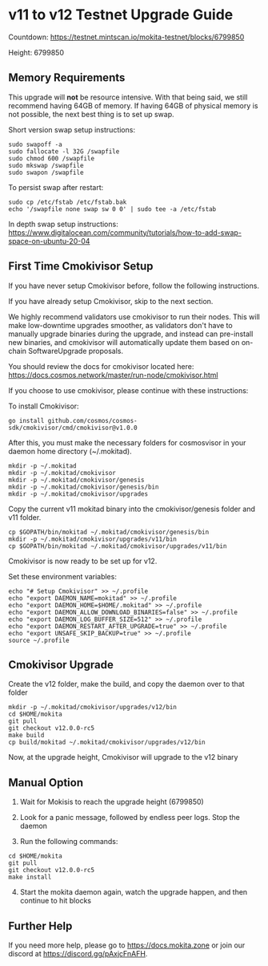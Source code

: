 # v11 to v12 Testnet Upgrade Guide

Countdown: <https://testnet.mintscan.io/mokita-testnet/blocks/6799850>

Height: 6799850

## Memory Requirements

This upgrade will **not** be resource intensive. With that being said, we still recommend having 64GB of memory. If having 64GB of physical memory is not possible, the next best thing is to set up swap.

Short version swap setup instructions:

``` {.sh}
sudo swapoff -a
sudo fallocate -l 32G /swapfile
sudo chmod 600 /swapfile
sudo mkswap /swapfile
sudo swapon /swapfile
```

To persist swap after restart:

``` {.sh}
sudo cp /etc/fstab /etc/fstab.bak
echo '/swapfile none swap sw 0 0' | sudo tee -a /etc/fstab
```

In depth swap setup instructions:
<https://www.digitalocean.com/community/tutorials/how-to-add-swap-space-on-ubuntu-20-04>

## First Time Cmokivisor Setup

If you have never setup Cmokivisor before, follow the following instructions.

If you have already setup Cmokivisor, skip to the next section.

We highly recommend validators use cmokivisor to run their nodes. This
will make low-downtime upgrades smoother, as validators don't have to
manually upgrade binaries during the upgrade, and instead can
pre-install new binaries, and cmokivisor will automatically update them
based on on-chain SoftwareUpgrade proposals.

You should review the docs for cmokivisor located here:
<https://docs.cosmos.network/master/run-node/cmokivisor.html>

If you choose to use cmokivisor, please continue with these
instructions:

To install Cmokivisor:

``` {.sh}
go install github.com/cosmos/cosmos-sdk/cmokivisor/cmd/cmokivisor@v1.0.0
```

After this, you must make the necessary folders for cosmosvisor in your
daemon home directory (\~/.mokitad).

``` {.sh}
mkdir -p ~/.mokitad
mkdir -p ~/.mokitad/cmokivisor
mkdir -p ~/.mokitad/cmokivisor/genesis
mkdir -p ~/.mokitad/cmokivisor/genesis/bin
mkdir -p ~/.mokitad/cmokivisor/upgrades
```

Copy the current v11 mokitad binary into the
cmokivisor/genesis folder and v11 folder.

```{.sh}
cp $GOPATH/bin/mokitad ~/.mokitad/cmokivisor/genesis/bin
mkdir -p ~/.mokitad/cmokivisor/upgrades/v11/bin
cp $GOPATH/bin/mokitad ~/.mokitad/cmokivisor/upgrades/v11/bin
```

Cmokivisor is now ready to be set up for v12.

Set these environment variables:

```{.sh}
echo "# Setup Cmokivisor" >> ~/.profile
echo "export DAEMON_NAME=mokitad" >> ~/.profile
echo "export DAEMON_HOME=$HOME/.mokitad" >> ~/.profile
echo "export DAEMON_ALLOW_DOWNLOAD_BINARIES=false" >> ~/.profile
echo "export DAEMON_LOG_BUFFER_SIZE=512" >> ~/.profile
echo "export DAEMON_RESTART_AFTER_UPGRADE=true" >> ~/.profile
echo "export UNSAFE_SKIP_BACKUP=true" >> ~/.profile
source ~/.profile
```

## Cmokivisor Upgrade

Create the v12 folder, make the build, and copy the daemon over to that folder

```{.sh}
mkdir -p ~/.mokitad/cmokivisor/upgrades/v12/bin
cd $HOME/mokita
git pull
git checkout v12.0.0-rc5
make build
cp build/mokitad ~/.mokitad/cmokivisor/upgrades/v12/bin
```

Now, at the upgrade height, Cmokivisor will upgrade to the v12 binary

## Manual Option

1. Wait for Mokisis to reach the upgrade height (6799850)

2. Look for a panic message, followed by endless peer logs. Stop the daemon

3. Run the following commands:

```{.sh}
cd $HOME/mokita
git pull
git checkout v12.0.0-rc5
make install
```

4. Start the mokita daemon again, watch the upgrade happen, and then continue to hit blocks

## Further Help

If you need more help, please go to <https://docs.mokita.zone> or join
our discord at <https://discord.gg/pAxjcFnAFH>.
